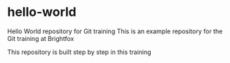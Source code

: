 # hello-world
Hello World repository for Git training
This is an example repository for the Git training at Brightfox

This repository is built step by step in this training